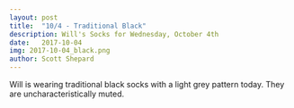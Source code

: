 ```yaml
---
layout: post
title:  "10/4 - Traditional Black"
description: Will's Socks for Wednesday, October 4th
date:   2017-10-04
img: 2017-10-04_black.png
author: Scott Shepard
---
```


Will is wearing traditional black socks with a light grey pattern today. They
are uncharacteristically muted.
